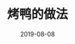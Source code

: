 ---
title: 烤鸭的做法
date: 2019-08-08
categories:
 - Other
 - Algorithm
 - Life
tags:
 - 烤
keys:
 - '123456' 
publish: false
---